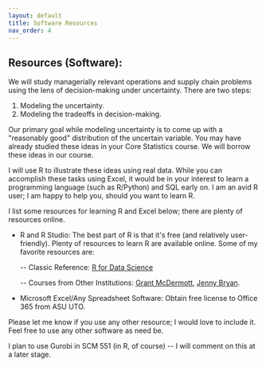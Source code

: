```yaml
---
layout: default
title: Software Resources
nav_order: 4
---
```


## Resources (Software):

We will study managerially relevant operations and supply chain problems using the lens of decision-making under uncertainty. There are two steps: 
1. Modeling the uncertainty. 
2. Modeling the tradeoffs in decision-making. 

Our primary goal while modeling uncertainty is to come up with a "reasonably good" distribution of the uncertain variable. You may have already studied these ideas in your Core Statistics course. We will borrow these ideas in our course. 

I will use R to illustrate these ideas using real data. While you can accomplish these tasks using Excel, it would be in your interest to learn a programming language (such as R/Python) and SQL early on. I am an avid R user; I am happy to help you, should you want to learn R. 

I list some resources for learning R and Excel below; there are plenty of resources online.

- R and R Studio: The best part of R is that it's free (and relatively user-friendly). Plenty of resources to learn R are available online. Some of my favorite resources are:

    -- Classic Reference: [R for Data Science](r4ds.had.co.nz)

    -- Courses from Other Institutions: [Grant McDermott](https://github.com/uo-ec607), [Jenny Bryan](https://stat545.com/).

- Microsoft Excel/Any Spreadsheet Software: Obtain free license to Office 365 from ASU UTO.

Please let me know if you use any other resource; I would love to include it. Feel free to use any other software as need be.

I plan to use Gurobi in SCM 551 (in R, of course) -- I will comment on this at a later stage.